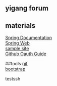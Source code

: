 ## yigang forum

## materials
[Spring Documentation](https://spring.io/guides)  
[Spring Web](https://spring.io/guides/gs/serving-web-content)  
[sample site](https://elasticsearch.cn)  
[Github Oauth Guide](https://docs.github.com/en/free-pro-team@latest/developers/apps/creating-an-oauth-app)  

##tools
[git](https://git-scm.com/download/linux)  
[bootstrap](https://v3.bootcss.com/components/)

testssh